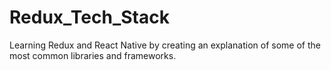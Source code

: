 # Redux_Tech_Stack
Learning Redux and React Native by creating an explanation of some of the most common libraries and frameworks.
